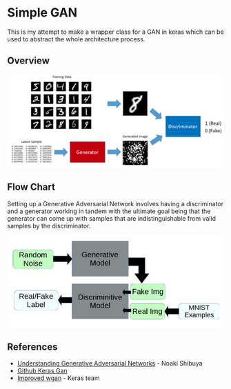 # Simple GAN

This is my attempt to make a wrapper class for a GAN in keras which can be used to abstract the whole architecture process.

## Overview

![alt text](assets/mnist_gan.png "GAN network using the MNIST dataset")


## Flow Chart

Setting up a Generative Adversarial Network involves having a discriminator and a generator working in tandem with the ultimate goal being that the generator can come up with samples that are indistinguishable from valid samples by the discriminator.

![alt text](assets/flow.jpg "High level flowchart")


## References

- [Understanding Generative Adversarial Networks](https://towardsdatascience.com/understanding-generative-adversarial-networks-4dafc963f2ef) - Noaki Shibuya
- [Github Keras Gan](https://github.com/osh/KerasGAN)
- [Improved wgan](https://github.com/keras-team/keras-contrib/blob/master/examples/improved_wgan.py) - Keras team